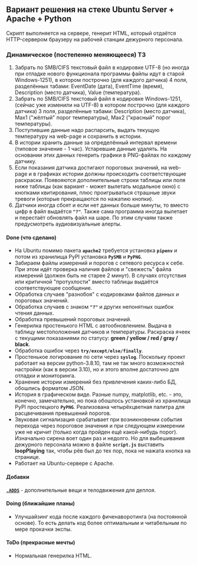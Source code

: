 ## Вариант решения на стеке Ubuntu Server + Apache + Python ##
Скрипт выполняется на сервере, генерит HTML, который отдаётся HTTP-сервером браузеру
на рабочей станции дежурного персонала.    
### Динамическое (постепенно меняющееся) ТЗ ###
1. Забрать по SMB/CIFS текстовый файл в кодировке UTF-8 (но иногда при отладке
нового функционала программы файлы идут в старой Windows-1251), в котором
построчно (для каждого датчика) 4 поля, разделённых табами: EventDate (дата),
EventTime (время), Description (место датчика), Value (температура).    
2. Забрать по SMB/CIFS текстовый файл в кодировке Windows-1251, (сейчас уже изменили
на UTF-8) в котором построчно (для каждого датчика) 3 поля, разделённые табами:
Description (место датчика), Max1 ("жёлтый" порог температуры), Max2 ("красный"
порог температуры).    
3. Поступившие данные надо распарсить, выдать текущую температуру на web-page и
сохранить в истории.    
4. В истории хранить данные за определённый интервал времени (типовое значение -
1 час). Устаревшие данные удалять. На основании этих данных генерить графики в
PNG-файлах по каждому датчику.    
5. Если показания датчика достигают пороговых значений, на web-page и в графиках
истории должны происходить соответствующие раскраски. Появояются дополнительные
строки таблицы или поля ниже таблицы (как вариант - может вылетать модальное окно)
с кнопками квитирования, плюс проигрываться страшные звуки тревоги (которые прекращаются по
нажатию кнопки).    
6. Датчики иногда сбоят и если нет данных больше минуты, то вместо цифр в файл
выдаётся **`"?"`**. Также сама программа иногда вылетает и перестаёт обновлять
файл на шаре. По этим случаям также предусмотреть аудиовизуальные алерты.    

#### Done (что сделано) ####
- На Ubuntu помимо пакета **`apache2`** требуется установка **`pipenv`** и потом
из хранилища PyPI установка **`PySMB`** и **`PyPNG`**.    
- Забираем файлы измерений и порогов с сетевого ресурса к себе. При этом идёт
проверка наличия файлов и "свежесть" файла измерений (должен быть не старее
2 минут). В случаях отсутствия или критичной "протухлости" вместо таблицы
выдаётся соответствующее сообщение.    
- Обработка случаев "разнобоя" с кодировками файлов данных и пороговых значений.    
- Обработка случаев с знаком **`"?"`** и других непонятных ошибок чтения данных.    
- Обработка превышений пороговых значений.    
- Генерилка простенького HTML c автообновлением. Выдача в таблицу местоположения
датчиков и температуры. Раскраска ячеек с текущими показаниями по статусу:
**green / yellow / red / gray / black**.    
- Обработка ошибок через **`try/except/else/finally`**.    
- Простенькое логирование по сети через **`syslog`**. Поскольку проект работает
на версии python-3.8.10, там не так много возможностей настройки (как в версии 3.10),
но и этого вполне достаточно для отладки и мониторинга.    
- Хранение истории измерений без привлечения каких-либо БД, обошлись форматом JSON.    
- История в графическом виде. Разные numpy, matplotlib, etc. - это, конечно,
замечательно, но пока обошлось установкой из хранилища PyPI простецкого **`PyPNG`**.
Реализована четырёхцветная палитра для расцвечивания превышений порогов.    
- Звуковая сигнализация срабатывает при возникновении события перехода через
пороговое значения и при следующем измерении уже не кричит (только когда пройден
ещё какой-нибудь порог). Изначально сирена воет один раз и недолго. Но для
выбешивания дежурного персонала можно в файле **`script.js`** выставить **loopPlaying**
так, чтобы рёв был до тех пор, пока не нажата кнопка на странице.
- Работает на Ubuntu-сервере с Apache.    

#### Добавки ####
[**`.ADDS`**](https://github.com/wildfielded/pet-owen/tree/master/PoC/.ADDS) - дополнительные
вещи и телодвижения для деплоя.    

#### Doing (ближайшие планы) ####
- Улучшайзинг кода после каждого фиченаворотинга (на постоянной основе). То есть
делать код более оптимальным и читабельным по мере прокачки экспы.    

#### ToDo (прекрасные мечты) ####
- Нормальная генерилка HTML.    

